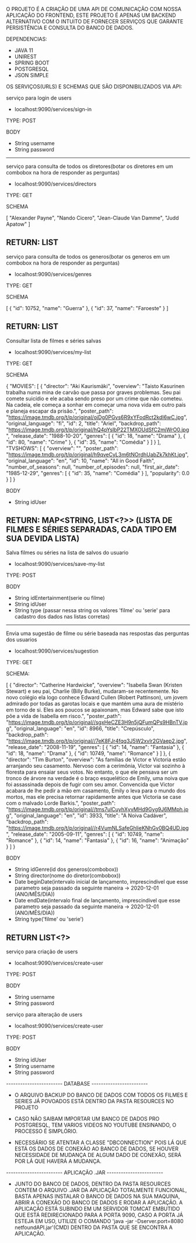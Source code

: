 O PROJETO É A CRIAÇÃO DE UMA API DE COMUNICAÇÃO COM NOSSA APLICAÇÃO DO FRONTEND, ESTE PROJETO É APENAS UM BACKEND ALTERNATIVO COM O INTUITO DE FORNECER SERVIÇOS QUE GARANTE PERSISTÊNCIA E CONSULTA DO BANCO DE DADOS.

DEPENDENCIAS:

* JAVA 11
* UNIREST
* SPRING BOOT
* POSTGRESQL
* JSON SIMPLE

OS SERVIÇOS(URLS) E SCHEMAS QUE SÃO DISPONIBILIZADOS VIA API:

serviço para login de users
* localhost:9090/services/sign-in 

TYPE: POST

BODY
- String username
- String password

-------------------------------------
serviço para consulta de todos os diretores(botar os diretores em um combobox na hora de responder as perguntas)
* localhost:9090/services/directors

TYPE: GET

SCHEMA

[
    "Alexander Payne",
    "Nando Cicero",
    "Jean-Claude Van Damme",
    "Judd Apatow"
]

RETURN: LIST<STRING>
--------------------------
serviço para consulta de todos os generos(botar os generos em um combobox na hora de responder as perguntas)
* localhost:9090/services/genres

TYPE: GET

SCHEMA 

[
    {
        "id": 10752,
        "name": "Guerra"
    },
    {
        "id": 37,
        "name": "Faroeste"
    }
]

RETURN: LIST<GENRES>
----------------------------
Consultar lista de filmes e séries salvas
* localhost:9090/services/my-list

TYPE: GET

SCHEMA

{
    "MOVIES": [
        {
            "director": "Aki Kaurismäki",
            "overview": "Taisto Kasurinen trabalha numa mina de carvão que passa por graves problemas. Seu pai comete suicídio e ele acaba sendo preso por um crime que não cometeu. Na cadeia, ele começa a sonhar em começar uma nova vida em outro país e planeja escapar da prisão.",
            "poster_path": "https://image.tmdb.org/t/p/original/ojDg0PGvs6R9xYFodRct2kdI6wC.jpg",
            "original_language": "fi",
            "id": 2,
            "title": "Ariel",
            "backdrop_path": "https://image.tmdb.org/t/p/original/hQ4pYsIbP22TMXOUdSfC2mjWrO0.jpg",
            "release_date": "1988-10-20",
            "genres": [
                {
                    "id": 18,
                    "name": "Drama"
                },
                {
                    "id": 80,
                    "name": "Crime"
                },
                {
                    "id": 35,
                    "name": "Comédia"
                }
            ]
        }
    ],
    "TVSHOWS": [
        {
            "overview": "",
            "poster_path": "https://image.tmdb.org/t/p/original/h9qveCyL3m6tNOrdhUabZk7khKt.jpg",
            "original_language": "en",
            "id": 10,
            "name": "All in Good Faith",
            "number_of_seasons": null,
            "number_of_episodes": null,
            "first_air_date": "1985-12-29",
            "genres": [
                {
                    "id": 35,
                    "name": "Comédia"
                }
            ],
            "popularity": 0.0
        }
    ]
}

BODY
- String idUser

RETURN: MAP<STRING, LIST<?>> (LISTA DE FILMES E SÉRIES SEPARADAS, CADA TIPO EM SUA DEVIDA LISTA)
-----------------------------------------
Salva filmes ou séries na lista de salvos do usuario
* localhost:9090/services/save-my-list

TYPE: POST

BODY
- String idEntertainment(serie ou filme) 
- String idUser
- String type (passar nessa string os valores 'filme' ou 'serie' para cadastro dos dados nas listas corretas)
------------------------------
Envia uma sugestão de filme ou série baseada nas respostas das perguntas dos usuarios
* localhost:9090/services/sugestion

TYPE: GET

SCHEMA:

[
    {
        "director": "Catherine Hardwicke",
        "overview": "Isabella Swan (Kristen Stewart) e seu pai, Charlie (Billy Burke), mudaram-se recentemente. No novo colégio ela logo conhece Edward Cullen (Robert Pattinson), um jovem admirado por todas as garotas locais e que mantém uma aura de mistério em torno de si. Eles aos poucos se apaixonam, mas Edward sabe que isto põe a vida de Isabella em risco.",
        "poster_path": "https://image.tmdb.org/t/p/original//sgxHeCZE3H9n5jQFumQPs9HBnTV.jpg",
        "original_language": "en",
        "id": 8966,
        "title": "Crepúsculo",
        "backdrop_path": "https://image.tmdb.org/t/p/original//7eK8FJr4fqq3J5W2xvlr2GVaep2.jpg",
        "release_date": "2008-11-19",
        "genres": [
            {
                "id": 14,
                "name": "Fantasia"
            },
            {
                "id": 18,
                "name": "Drama"
            },
            {
                "id": 10749,
                "name": "Romance"
            }
        ]
    },
    {
        "director": "Tim Burton",
        "overview": "As famílias de Victor e Victoria estão arranjando seu casamento. Nervoso com a cerimônia, Victor vai sozinho à floresta para ensaiar seus votos. No entanto, o que ele pensava ser um tronco de árvore na verdade é o braço esquelético de Emily, uma noiva que foi assassinada depois de fugir com seu amor. Convencida que Victor acabara de lhe pedir a mão em casamento, Emily o leva para o mundo dos mortos, mas ele precisa retornar rapidamente antes que Victoria se case com o malvado Lorde Barkis.",
        "poster_path": "https://image.tmdb.org/t/p/original//tms7ulCuyhXyvMHd9Gyg9J6MMph.jpg",
        "original_language": "en",
        "id": 3933,
        "title": "A Noiva Cadáver",
        "backdrop_path": "https://image.tmdb.org/t/p/original//r4VumNLSafeGhlieKNhGv0BQ4UD.jpg",
        "release_date": "2005-09-11",
        "genres": [
            {
                "id": 10749,
                "name": "Romance"
            },
            {
                "id": 14,
                "name": "Fantasia"
            },
            {
                "id": 16,
                "name": "Animação"
            }
        ]
    }

BODY
- String idGenre(id dos generos(combobox))
- String director(nome do diretor(combobox))
- Date beginDate(intervalo inicial de lançamento, imprescindivel que esse parametro seja passado da seguinte maneira -> 2020-12-01 (ANO/MÊS/DIA))
- Date endDate(intervalo final de lançamento, imprescindivel que esse parametro seja passado da seguinte maneira -> 2020-12-01 (ANO/MÊS/DIA))
- String type('filme' ou 'serie')

RETURN LIST<?>
----------------------------
serviço para criação de users
* localhost:9090/services/create-user 

TYPE: POST

BODY
- String username
- String password

serviço para alteração de users
* localhost:9090/services/create-user 

TYPE: POST

BODY
- String idUser
- String username
- String password


------------------------ DATABASE ------------------------ 
- O ARQUIVO BACKUP DO BANCO DE DADOS COM TODOS OS FILMES E SERIES JÁ POVOADOS ESTÁ DENTRO DA PASTA RESOURCES NO PROJETO

- CASO NÃO SAIBAM IMPORTAR UM BANCO DE DADOS PRO POSTGRESQL, TEM VARIOS VIDEOS NO YOUTUBE ENSINANDO, O PROCESSO É SIMPLÓRIO.

- NECESSÁRIO SE ATENTAR A CLASSE "DBCONNECTION" POIS LÁ QUE ESTÁ OS DADOS DE CONEXÃO AO BANCO DE DADOS, SE HOUVER NECESSIDADE DE MUDANÇA DE ALGUM DADO DE CONEXÃO, SERÁ POR LÁ QUE HAVERÁ A MUDANÇA. 

------------------------ APLICAÇÃO .JAR ------------------------
- JUNTO DO BANCO DE DADOS, DENTRO DA PASTA RESOURCES CONTEM O ARQUIVO .JAR DA APLICAÇÃO TOTALMENTE FUNCIONAL, BASTA APENAS INSTALAR O BANCO DE DADOS NA SUA MAQUINA, ABRIR A CONEXÃO DO BANCO DE DADOS E RODAR A APLICAÇÃO. A APLICAÇÃO ESTÁ SUBINDO EM UM SERVIDOR TOMCAT EMBUTIDO QUE ESTÁ REDIRECIONADO PARA A PORTA 9090, CASO A PORTA JÁ ESTEJA EM USO, UTILIZE O COMANDO 'java -jar -Dserver.port=8080 netfoundAPI.jar'(CMD) DENTRO DA PASTA QUE SE ENCONTRA A APLICAÇÃO.  
